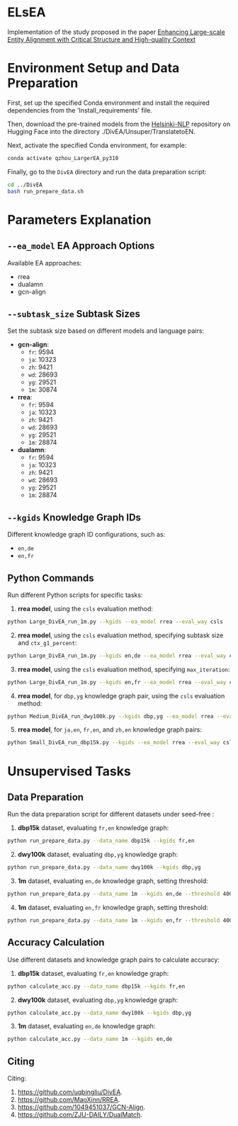 # ELsEA
Implementation of the study proposed in the paper <a href="https://ieeexplore.ieee.org/">Enhancing Large-scale Entity Alignment with Critical Structure and High-quality Context</a>

# Environment Setup and Data Preparation

First, set up the specified Conda environment and install the required dependencies from the 'Install_requirements' file.

Then, download the pre-trained models from the [Helsinki-NLP](https://huggingface.co/Helsinki-NLP) repository on Hugging Face into the directory ./DivEA/Unsuper/TranslatetoEN.

Next, activate the specified Conda environment, for example:
```bash
conda activate qzhou_LargerEA_py310
```

Finally, go to the `DivEA` directory and run the data preparation script:
```bash
cd ../DivEA
bash run_prepare_data.sh
```

# Parameters Explanation

## `--ea_model` EA Approach Options

Available EA approaches:

- rrea
- dualamn
- gcn-align

## `--subtask_size` Subtask Sizes

Set the subtask size based on different models and language pairs:

- **gcn-align**:
  - `fr`: 9594
  - `ja`: 10323
  - `zh`: 9421
  - `wd`: 28693
  - `yg`: 29521
  - `1m`: 30874
- **rrea**:
  - `fr`: 9594
  - `ja`: 10323
  - `zh`: 9421
  - `wd`: 28693
  - `yg`: 29521
  - `1m`: 28874
- **dualamn**:
  - `fr`: 9594
  - `ja`: 10323
  - `zh`: 9421
  - `wd`: 28693
  - `yg`: 29521
  - `1m`: 28874

## `--kgids` Knowledge Graph IDs

Different knowledge graph ID configurations, such as:

- `en,de`
- `en,fr`

## Python Commands

Run different Python scripts for specific tasks:

1. **rrea model**, using the `csls` evaluation method:

```bash
python Large_DivEA_run_1m.py --kgids --ea_model rrea --eval_way csls
```

2. **rrea model**, using the `csls` evaluation method, specifying subtask size and `ctx_g1_percent`:

```bash
python Large_DivEA_run_1m.py --kgids en,de --ea_model rrea --eval_way csls --ctx_g1_percent 0.4 --subtask_size 28874
```

3. **rrea model**, using the `csls` evaluation method, specifying `max_iteration`:

```bash
python Large_DivEA_run_1m.py --kgids en,fr --ea_model rrea --eval_way csls --ctx_g1_percent 0.4 --subtask_size 28874 --max_iteration 5
```

4. **rrea model**, for `dbp,yg` knowledge graph pair, using the `csls` evaluation method:

```bash
python Medium_DivEA_run_dwy100k.py --kgids dbp,yg --ea_model rrea --eval_way csls --subtask_size 29521
```

5. **rrea model**, for `ja,en`, `fr,en`, and `zh,en` knowledge graph pairs:

```bash
python Small_DivEA_run_dbp15k.py --kgids --ea_model rrea --eval_way csls --subtask_size
```



# Unsupervised Tasks

## Data Preparation

Run the data preparation script for different datasets under seed-free :

1. **dbp15k** dataset, evaluating `fr,en` knowledge graph:

```bash
python run_prepare_data.py --data_name dbp15k --kgids fr,en
```

2. **dwy100k** dataset, evaluating `dbp,yg` knowledge graph:

```bash
python run_prepare_data.py --data_name dwy100k --kgids dbp,yg
```

3. **1m** dataset, evaluating `en,de` knowledge graph, setting threshold:

```bash
python run_prepare_data.py --data_name 1m --kgids en,de --threshold 40000
```

4. **1m** dataset, evaluating `en,fr` knowledge graph, setting threshold:

```bash
python run_prepare_data.py --data_name 1m --kgids en,fr --threshold 40000
```

## Accuracy Calculation

Use different datasets and knowledge graph pairs to calculate accuracy:

1. **dbp15k** dataset, evaluating `fr,en` knowledge graph:

```bash
python calculate_acc.py --data_name dbp15k --kgids fr,en
```

2. **dwy100k** dataset, evaluating `dbp,yg` knowledge graph:

```bash
python calculate_acc.py --data_name dwy100k --kgids dbp,yg
```

3. **1m** dataset, evaluating `en,de` knowledge graph:

```bash
python calculate_acc.py --data_name 1m --kgids en,de
```

## Citing
Citing:
1) https://github.com/uqbingliu/DivEA.  
2) https://github.com/MaoXinn/RREA.
3) https://github.com/1049451037/GCN-Align.
4) https://github.com/ZJU-DAILY/DualMatch.
